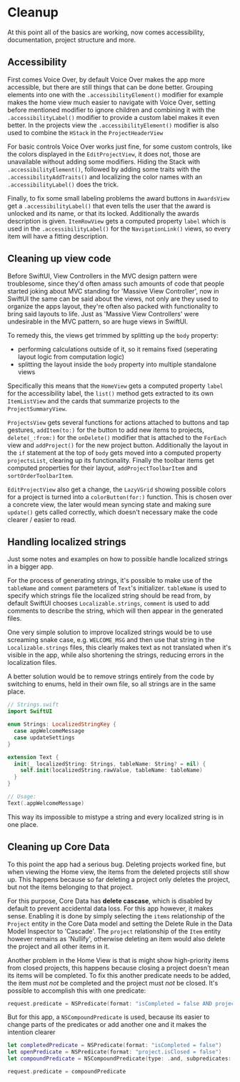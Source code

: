 # Cleanup

At this point all of the basics are working, now comes accessibility, documentation, project structure and more.

## Accessibility

First comes Voice Over, by default Voice Over makes the app more accessible, but there are still things that can be done better. Grouping elements into one with the `.accessibilityElement()` modifier for example makes the home view much easier to navigate with Voice Over, setting before mentioned modifier to ignore children and combining it with the `.accessibilityLabel()` modifier to provide a custom label makes it even better. In the projects view the `.accessibilityElement()` modifier is also used to combine the `HStack` in the `ProjectHeaderView`

For basic controls Voice Over works just fine, for some custom controls, like the colors displayed in the `EditProjectView`, it does not, those are unavailable without adding some modifiers. Hiding the Stack with `.accessibilityElement()`, followed by adding some traits with the `.accessibilityAddTraits()` and localizing the color names with an `.accessibilityLabel()` does the trick.

Finally, to fix some small labeling problems the award buttons in `AwardsView` get a `.accessibilityLabel()` that even tells the user that the award is unlocked and its name, or that its locked. Additionally the awards description is given. `ItemRowView` gets a computed property `label` which is used in the `.accessibilityLabel()` for the `NavigationLink()` views, so every item will have a fitting description. 

## Cleaning up view code 

Before SwiftUI, View Controllers in the MVC design pattern were troublesome, since they'd often amass such amounts of code that people started joking about MVC standing for 'Massive View Controller', now in SwiftUI the same can be said about the views, not only are they used to organize the apps layout, they're often also packed with functionality to bring said layouts to life. Just as 'Massive View Controllers' were undesirable in the MVC pattern, so are huge views in SwiftUI.

To remedy this, the views get trimmed by splitting up the `body` property:

- performing calculations outside of it, so it remains fixed (seperating layout logic from computation logic)
- splitting the layout inside the `body` property into multiple standalone views

Specifically this means that the `HomeView` gets a computed property `label` for the accessibility label, the `list()` method gets extracted to its own  `ItemListView` and the cards that summarize projects to the `ProjectSummaryView`.

`ProjectsView` gets several functions for actions attached to buttons and tap gestures, `addItem(to:)` for the button to add new items to projects, `delete(_:from:)` for the `onDelete()` modifier that is attached to the `ForEach` view and `addProject()` for the new project button. Additionally the layout in the `if` statement at the top of `body` gets moved into a computed property `projectsList`, clearing up its functionality. Finally the toolbar items get computed properties for their layout, `addProjectToolbarItem` and `sortOrderToolbarItem`.

`EditProjectView` also get a change, the `LazyVGrid` showing possible colors for a project is turned into a `colorButton(for:)` function. This is chosen over a concrete view, the later would mean syncing state and making sure `update()` gets called correctly, which doesn't necessary make the code clearer / easier to read.

## Handling localized strings

Just some notes and examples on how to possible handle localized strings in a bigger app. 

For the process of generating strings, it's possible to make use of the `tableName` and `comment` parameters of `Text`'s initializer. `tableName` is used to specify which strings file the localized string should be read from, by default SwiftUI chooses `Localizable.strings`, `comment` is used to add comments to describe the string, which will then appear in the generated files.

One very simple solution to improve localized strings would be to use screaming snake case, e.g. `WELCOME_MSG` and then use that string in the `Localizable.strings` files, this clearly makes text as not translated when it's visible in the app, while also shortening the strings, reducing errors in the localization files.

A better solution would be to remove strings entirely from the code by switching to enums, held in their own file, so all strings are in the same place.

```swift
// Strings.swift
import SwiftUI

enum Strings: LocalizedStringKey {
  case appWelcomeMessage
  case updateSettings
}

extension Text {
  init(_ localizedString: Strings, tableName: String? = nil) {
    self.init(localizedString.rawValue, tableName: tableName)
  }
}

// Usage:
Text(.appWelcomeMessage)
```

This way its impossible to mistype a string and every localized string is in one place. 

## Cleaning up Core Data

To this point the app had a serious bug. Deleting projects worked fine, but when viewing the Home view, the items from the deleted projects still show up. This happens because so far deleting a project only deletes the project, but not the items belonging to that project.

For this purpose, Core Data has **delete cascase**, which is disabled by default to prevent accidental data loss. For this app however, it makes sense. Enabling it is done by simply selecting the `items` relationship of the `Project` entity in the Core Data model and setting the Delete Rule in the Data Model Inspector to 'Cascade'. The `project` relationship of the `Item` entity however remains as 'Nullify', otherwise deleting an item would also delete the project and all other items in it.

Another problem in the Home View is that is might show high-priority items from closed projects, this happens because closing a project doesn't mean its items will be completed. To fix this another predicate needs to be added, the item must *not* be completed and the project must *not* be closed. It's possible to accomplish this with one predicate: 

```swift
request.predicate = NSPredicate(format: "isCompleted = false AND project.isClosed = false")
```

But for this app, a `NSCompoundPredicate` is used, because its easier to change parts of the predicates or add another one and it makes the intention clearer

```swift
let completedPredicate = NSPredicate(format: "isCompleted = false")
let openPredicate = NSPredicate(format: "project.isClosed = false")
let compoundPredicate = NSCompoundPredicate(type: .and, subpredicates: [completedPredicate, openPredicate])

request.predicate = compoundPredicate
```

